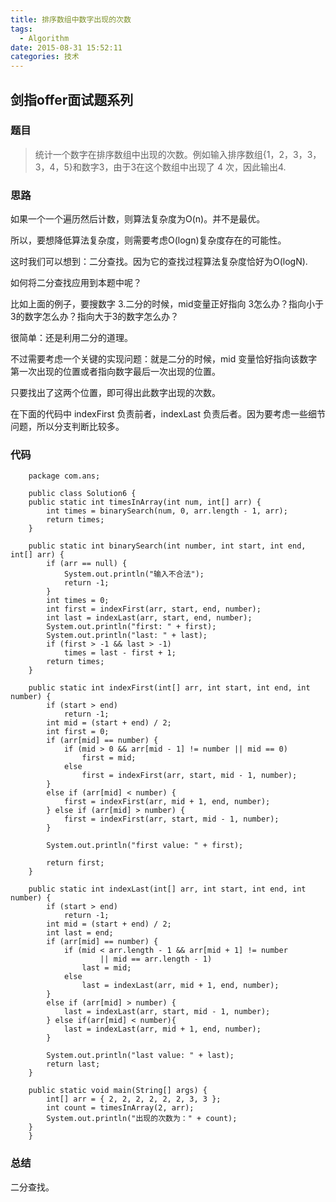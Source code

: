 ```yaml
---
title: 排序数组中数字出现的次数
tags:
  - Algorithm
date: 2015-08-31 15:52:11
categories: 技术
---
```


## 剑指offer面试题系列

### 题目

>统计一个数字在排序数组中出现的次数。例如输入排序数组{1，2，3，3，3，4，5}和数字3，由于3在这个数组中出现了 4 次，因此输出4.

### 思路

如果一个一个遍历然后计数，则算法复杂度为O(n)。并不是最优。

所以，要想降低算法复杂度，则需要考虑O(logn)复杂度存在的可能性。

这时我们可以想到：二分查找。因为它的查找过程算法复杂度恰好为O(logN).

如何将二分查找应用到本题中呢？

比如上面的例子，要搜数字 3.二分的时候，mid变量正好指向 3怎么办？指向小于3的数字怎么办？指向大于3的数字怎么办？

很简单：还是利用二分的道理。

不过需要考虑一个关键的实现问题：就是二分的时候，mid 变量恰好指向该数字第一次出现的位置或者指向数字最后一次出现的位置。

只要找出了这两个位置，即可得出此数字出现的次数。

在下面的代码中 indexFirst 负责前者，indexLast 负责后者。因为要考虑一些细节问题，所以分支判断比较多。

### 代码

		package com.ans;
	
		public class Solution6 {
		public static int timesInArray(int num, int[] arr) {
			int times = binarySearch(num, 0, arr.length - 1, arr);
			return times;
		}
	
		public static int binarySearch(int number, int start, int end, int[] arr) {
			if (arr == null) {
				System.out.println("输入不合法");
				return -1;
			}
			int times = 0;
			int first = indexFirst(arr, start, end, number);
			int last = indexLast(arr, start, end, number);
			System.out.println("first: " + first);
			System.out.println("last: " + last);
			if (first > -1 && last > -1)
				times = last - first + 1;
			return times;
		}
	
		public static int indexFirst(int[] arr, int start, int end, int number) {
			if (start > end)
				return -1;
			int mid = (start + end) / 2;
			int first = 0;
			if (arr[mid] == number) {
				if (mid > 0 && arr[mid - 1] != number || mid == 0)
					first = mid;
				else
					first = indexFirst(arr, start, mid - 1, number);
			}
			else if (arr[mid] < number) {
				first = indexFirst(arr, mid + 1, end, number);
			} else if (arr[mid] > number) {
				first = indexFirst(arr, start, mid - 1, number);
			}
			
			System.out.println("first value: " + first);
	
			return first;
		}
	
		public static int indexLast(int[] arr, int start, int end, int number) {
			if (start > end)
				return -1;
			int mid = (start + end) / 2;
			int last = end;
			if (arr[mid] == number) {
				if (mid < arr.length - 1 && arr[mid + 1] != number
						|| mid == arr.length - 1)
					last = mid;
				else
					last = indexLast(arr, mid + 1, end, number);
			}
			else if (arr[mid] > number) {
				last = indexLast(arr, start, mid - 1, number);
			} else if(arr[mid] < number){
				last = indexLast(arr, mid + 1, end, number);
			}
			
			System.out.println("last value: " + last);
			return last;
		}
	
		public static void main(String[] args) {
			int[] arr = { 2, 2, 2, 2, 2, 2, 3, 3 };
			int count = timesInArray(2, arr);
			System.out.println("出现的次数为：" + count);
		}
		}


### 总结

二分查找。